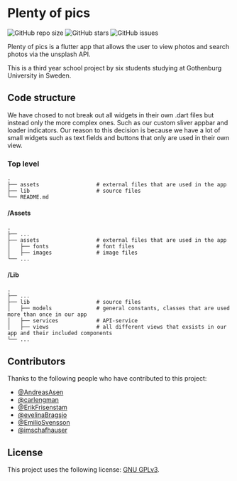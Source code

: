 # Plenty of pics

<!--- These are examples. See https://shields.io for others or to customize this set of shields. You might want to include dependencies, project status and licence info here --->
![GitHub repo size](https://img.shields.io/github/repo-size/gu-tig169/grupp8)
![GitHub stars](https://img.shields.io/github/stars/gu-tig169/grupp8)
![GitHub issues](https://img.shields.io/github/issues/gu-tig169/grupp8)

Plenty of pics is a flutter app that allows the user to view photos and search photos via the unsplash API.

This is a third year school project by six students studying at Gothenburg University in Sweden.

## Code structure
We have chosed to not break out all widgets in their own .dart files but instead only the more complex ones. Such as our custom sliver appbar and loader indicators. Our reason to this decision is because we have a lot of small widgets such as text fields and buttons that only are used in their own view.

### Top level
    .
    ├── assets                  # external files that are used in the app
    ├── lib                     # source files
    └── README.md
    
#### /Assets
    .
    ├── ...
    ├── assets                  # external files that are used in the app
    │   ├── fonts               # font files
    │   ├── images              # image files
    └── ...
    
#### /Lib
    .
    ├── ...
    ├── lib                     # source files
    │   ├── models              # general constants, classes that are used more than once in our app
    │   ├── services            # API-service
    │   ├── views               # all different views that exsists in our app and their included components
    └── ...
    

## Contributors

Thanks to the following people who have contributed to this project:

* [@AndreasAsen](https://github.com/AndreasAsen)
* [@carlengman](https://github.com/carlengman)
* [@ErikFrisenstam](https://github.com/ErikFrisenstam)
* [@evelinaBragsjo](https://github.com/evelinaBragsjo)
* [@EmilioSvensson](https://github.com/EmilioSvensson)
* [@imschafhauser](https://github.com/imschafhauser)


## License
<!--- If you're not sure which open license to use see https://choosealicense.com/--->

This project uses the following license: [GNU GPLv3](<https://choosealicense.com/licenses/gpl-3.0/#>).
